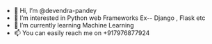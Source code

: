- 👋 Hi, I’m @devendra-pandey
- 👀 I’m interested in Python web Frameworks Ex-- Django , Flask etc
- 🌱 I’m currently learning Machine Learning
- 📫 You can easily reach me on +917976877924

<!---
devendra-pandey/devendra-pandey is a ✨ special ✨ repository because its `README.md` (this file) appears on your GitHub profile.
You can click the Preview link to take a look at your changes.
--->
